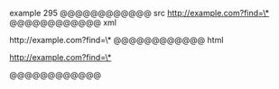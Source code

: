 example 295
@@@@@@@@@@@@ src
<http://example.com?find=\*>
@@@@@@@@@@@@ xml
<?xml version="1.0" encoding="UTF-8"?>
<!DOCTYPE document SYSTEM "CommonMark.dtd">
<document xmlns="http://commonmark.org/xml/1.0">
  <paragraph>
    <link destination="http://example.com?find=\*" title="">
      <text>http://example.com?find=\*</text>
    </link>
  </paragraph>
</document>
@@@@@@@@@@@@ html
<p><a href="http://example.com?find=%5C*">http://example.com?find=\*</a></p>
@@@@@@@@@@@@
